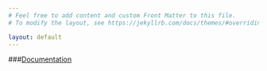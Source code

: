 ```yaml
---
# Feel free to add content and custom Front Matter to this file.
# To modify the layout, see https://jekyllrb.com/docs/themes/#overriding-theme-defaults

layout: default
---
```


###[Documentation](https://zinderash.github.io/python-biocy/docs/)
